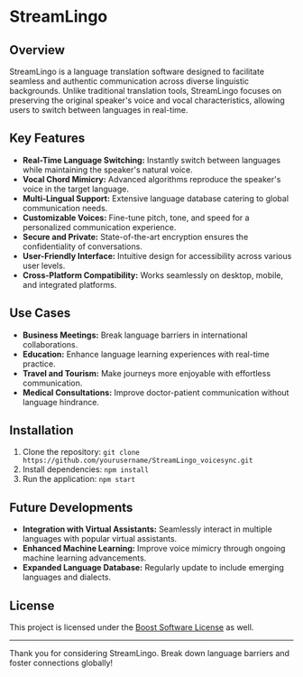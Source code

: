 # StreamLingo

## Overview

StreamLingo is a language translation software designed to facilitate seamless and authentic communication across diverse linguistic backgrounds. Unlike traditional translation tools, StreamLingo focuses on preserving the original speaker's voice and vocal characteristics, allowing users to switch between languages in real-time.

## Key Features

- **Real-Time Language Switching:** Instantly switch between languages while maintaining the speaker's natural voice.
- **Vocal Chord Mimicry:** Advanced algorithms reproduce the speaker's voice in the target language.
- **Multi-Lingual Support:** Extensive language database catering to global communication needs.
- **Customizable Voices:** Fine-tune pitch, tone, and speed for a personalized communication experience.
- **Secure and Private:** State-of-the-art encryption ensures the confidentiality of conversations.
- **User-Friendly Interface:** Intuitive design for accessibility across various user levels.
- **Cross-Platform Compatibility:** Works seamlessly on desktop, mobile, and integrated platforms.

## Use Cases

- **Business Meetings:** Break language barriers in international collaborations.
- **Education:** Enhance language learning experiences with real-time practice.
- **Travel and Tourism:** Make journeys more enjoyable with effortless communication.
- **Medical Consultations:** Improve doctor-patient communication without language hindrance.

## Installation

1. Clone the repository: `git clone https://github.com/yourusername/StreamLingo_voicesync.git`
2. Install dependencies: `npm install`
3. Run the application: `npm start`

## Future Developments

- **Integration with Virtual Assistants:** Seamlessly interact in multiple languages with popular virtual assistants.
- **Enhanced Machine Learning:** Improve voice mimicry through ongoing machine learning advancements.
- **Expanded Language Database:** Regularly update to include emerging languages and dialects.

## License

This project is licensed under the [Boost Software License](LICENSE) as well.

---

Thank you for considering StreamLingo. Break down language barriers and foster connections globally!
